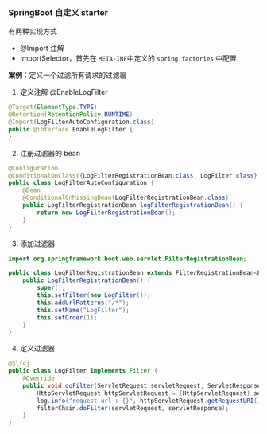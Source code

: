 ### SpringBoot 自定义 starter

有两种实现方式

- @Import 注解
- ImportSelector，首先在 `META-INF`中定义的 `spring.factories` 中配置

**案例**：定义一个过滤所有请求的过滤器

1. 定义注解 @EnableLogFilter

```java
@Target(ElementType.TYPE)
@Retention(RetentionPolicy.RUNTIME)
@Import(LogFilterAutoConfiguration.class)
public @interface EnableLogFilter {
}
```

2. 注册过滤器的 bean

```java
@Configuration
@ConditionalOnClass({LogFilterRegistrationBean.class, LogFilter.class})
public class LogFilterAutoConfiguration {
    @Bean
    @ConditionalOnMissingBean(LogFilterRegistrationBean.class)
    public LogFilterRegistrationBean logFilterRegistrationBean() {
        return new LogFilterRegistrationBean();
    }
}
```

3. 添加过滤器

```java
import org.springframework.boot.web.servlet.FilterRegistrationBean;

public class LogFilterRegistrationBean extends FilterRegistrationBean<LogFilter> {
    public LogFilterRegistrationBean() {
        super();
        this.setFilter(new LogFilter());
        this.addUrlPatterns("/*");
        this.setName("LogFilter");
        this.setOrder(1);
    }
}
```

4. 定义过滤器

```java
@Slf4j
public class LogFilter implements Filter {
    @Override
    public void doFilter(ServletRequest servletRequest, ServletResponse servletResponse, FilterChain filterChain) throws IOException, ServletException {
        HttpServletRequest httpServletRequest = (HttpServletRequest) servletRequest;
        log.info("request url : {}", httpServletRequest.getRequestURI());
        filterChain.doFilter(servletRequest, servletResponse);
    }
}
```

